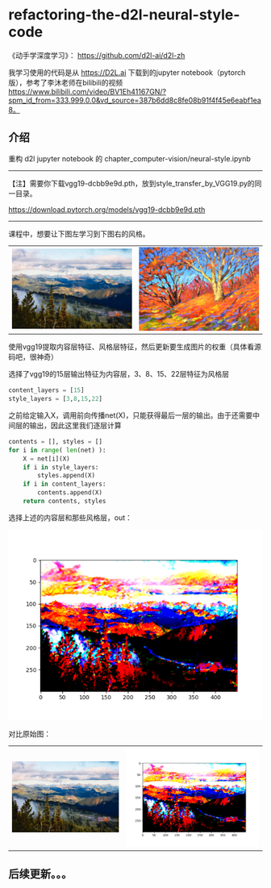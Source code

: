 # refactoring-the-d2l-neural-style-code

《动手学深度学习》： https://github.com/d2l-ai/d2l-zh

我学习使用的代码是从 https://D2L.ai 下载到的jupyter notebook（pytorch版），参考了李沐老师在bilibili的视频
https://www.bilibili.com/video/BV1Eh41167GN/?spm_id_from=333.999.0.0&vd_source=387b6dd8c8fe08b91f4f45e6eabf1ea8。

## 介绍

重构 d2l jupyter notebook 的 chapter_computer-vision/neural-style.ipynb

---
【注】需要你下载vgg19-dcbb9e9d.pth，放到style_transfer_by_VGG19.py的同一目录。

https://download.pytorch.org/models/vgg19-dcbb9e9d.pth

---

课程中，想要让下图左学习到下图右的风格。
<table>
  <tr>
    <td><img src="rainier.jpg" alt="Image 1" width="500"></td>
    <td><img src="autumn-oak.jpg" alt="Image 2" width="500"></td>
  </tr>
</table>

使用vgg19提取内容层特征、风格层特征，然后更新要生成图片的权重（具体看源码吧，很神奇）

选择了vgg19的15层输出特征为内容层，3、8、15、22层特征为风格层         
```python
content_layers = [15]
style_layers = [3,8,15,22]
```
之前给定输入X，调用前向传播net(X)，只能获得最后一层的输出。由于还需要中间层的输出，因此这里我们逐层计算
```python
contents = [], styles = []
for i in range( len(net) ):
    X = net[i](X)
    if i in style_layers:
        styles.append(X)
    if i in content_layers:
        contents.append(X)
    return contents, styles
```

选择上述的内容层和那些风格层，out：

![](out3.png)

对比原始图：

<table>
  <tr>
    <td><img src="rainier.jpg" alt="Image 1" width="400"></td>
    <td><img src="out3.png" alt="Image 3" width="500"></td>
  </tr>
</table>

## 后续更新。。。
